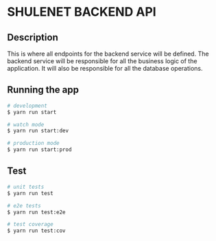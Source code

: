 # SHULENET BACKEND API


## Description

This is where all endpoints for the backend service will be defined. The backend service will be responsible for all the business logic of the application. It will also be responsible for all the database operations.


## Running the app

```bash
# development
$ yarn run start

# watch mode
$ yarn run start:dev

# production mode
$ yarn run start:prod
```

## Test

```bash
# unit tests
$ yarn run test

# e2e tests
$ yarn run test:e2e

# test coverage
$ yarn run test:cov
```
